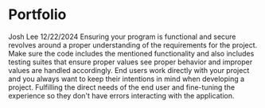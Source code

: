 # Portfolio
Josh Lee
12/22/2024
Ensuring your program is functional and secure revolves around a proper understanding of the requirements for the project. Make sure the code includes the mentioned functionality and also includes testing suites that ensure proper values see proper behavior and improper values are handled accordingly. End users work directly with your project and you always want to keep their intentions in mind when developing a project. Fulfilling the direct needs of the end user and fine-tuning the experience so they don't have errors interacting with the application.
